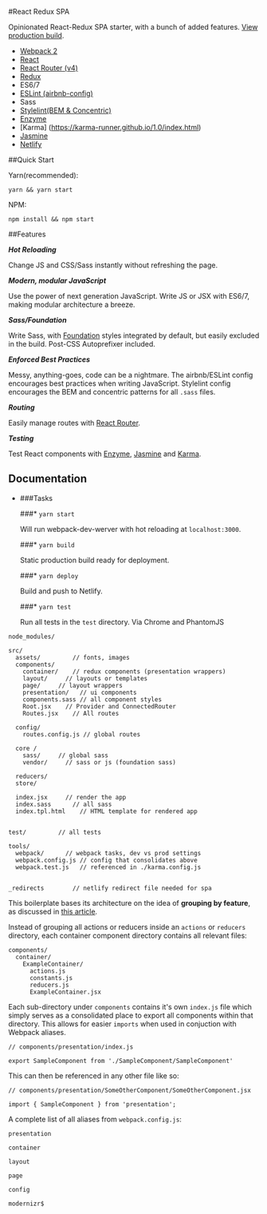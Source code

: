 #React Redux SPA

Opinionated React-Redux SPA starter, with a bunch of added features. [View production build](http://react-redux.aboutevan.com).

* [Webpack 2](https://webpack.github.io/)
* [React](https://facebook.github.io/react/)
* [React Router (v4)](https://reacttraining.com/react-router/)
* [Redux](http://redux.js.org/)
* ES6/7
* [ESLint (airbnb-config)](eslint.org)
* Sass
* [Stylelint(BEM & Concentric)](https://github.com/stylelint/stylelint)
* [Enzyme](https://github.com/airbnb/enzyme)
* [Karma] (https://karma-runner.github.io/1.0/index.html)
* [Jasmine](https://jasmine.github.io/2.0/introduction.html)
* [Netlify](https://www.netlify.com/)

##Quick Start


Yarn(recommended):

`yarn && yarn start`

NPM:

`npm install && npm start`


##Features

***Hot Reloading***

Change JS and CSS/Sass instantly without refreshing the page.

***Modern, modular JavaScript***

Use the power of next generation JavaScript.  Write JS or JSX with ES6/7, making modular architecture a breeze.

***Sass/Foundation***

Write Sass, with [Foundation](http://foundation.zurb.com/sites/docs/) styles integrated by default, but easily excluded in the build.  Post-CSS Autoprefixer included.

***Enforced Best Practices***

Messy, anything-goes, code can be a nightmare.  The airbnb/ESLint config encourages best practices when writing JavaScript.  Stylelint config encourages the BEM and concentric patterns for all `.sass` files.

***Routing***

Easily manage routes with [React Router](https://reacttraining.com/react-router/).

***Testing***

Test React components with [Enzyme](https://github.com/airbnb/enzyme), [Jasmine](https://jasmine.github.io/) and [Karma](https://karma-runner.github.io/1.0/index.html).

## Documentation


* ###Tasks
  

  ###* `yarn start`

    Will run webpack-dev-werver with hot reloading at `localhost:3000`.

  ###* `yarn build`

    Static production build ready for deployment.
  
  ###* `yarn deploy`

    Build and push to Netlify.


  ###* `yarn test`

    Run all tests in the `test` directory.  Via Chrome and PhantomJS
    
```
node_modules/

src/
  assets/         // fonts, images
  components/
    container/    // redux components (presentation wrappers)
    layout/     // layouts or templates
    page/     // layout wrappers
    presentation/   // ui components
    components.sass // all component styles
    Root.jsx    // Provider and ConnectedRouter
    Routes.jsx    // All routes
  
  config/
    routes.config.js // global routes
  
  core /
    sass/     // global sass
    vendor/     // sass or js (foundation sass)
  
  reducers/
  store/
  
  index.jsx     // render the app
  index.sass      // all sass
  index.tpl.html    // HTML template for rendered app


test/         // all tests

tools/
  webpack/      // webpack tasks, dev vs prod settings
  webpack.config.js // config that consolidates above
  webpack.test.js   // referenced in ./karma.config.js


_redirects        // netlify redirect file needed for spa
```

This boilerplate bases its architecture on the idea of **grouping by feature**, as discussed in [this article](https://www.smashingmagazine.com/2016/09/how-to-scale-react-applications/).

Instead of grouping all actions or reducers inside an `actions` or `reducers` directory, each container component directory contains all relevant files:

```
components/
  container/
    ExampleContainer/
      actions.js
      constants.js
      reducers.js
      ExampleContainer.jsx

```

Each sub-directory under `components` contains it's own `index.js` file which simply serves as a consolidated place to export all components within that directory.  This allows for easier `imports` when used in conjuction with Webpack aliases.

```
// components/presentation/index.js

export SampleComponent from './SampleComponent/SampleComponent'

```

This can then be referenced in any other file like so:

```
// components/presentation/SomeOtherComponent/SomeOtherComponent.jsx

import { SampleComponent } from 'presentation';

```

A complete list of all aliases from `webpack.config.js`:

`presentation`


`container`

`layout`

`page`

`config`

`modernizr$`
    
